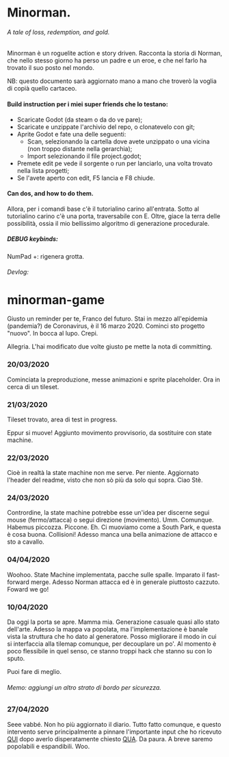 # Minorman.
###### A tale of loss, redemption, and gold. 

Minorman è un roguelite action e story driven. Racconta la storia di Norman, che nello stesso giorno ha perso un padre e un eroe, e che nel farlo ha trovato il suo posto nel mondo. 

NB: questo documento sarà aggiornato mano a mano che troverò la voglia di copià quello cartaceo. 

#### Build instruction per i miei super friends che lo testano:

- Scaricate Godot (da steam o da do ve pare);
- Scaricate e unzippate l'archivio del repo, o clonatevelo con git;
- Aprite Godot e fate una delle seguenti:
	- Scan, selezionando la cartella dove avete unzippato o una vicina (non troppo distante nella gerarchia);
	- Import selezionando il file project.godot;
- Premete edit pe vede il sorgente o run per lanciarlo, una volta trovato nella lista progetti;
- Se l'avete aperto con edit, F5 lancia e F8 chiude.

#### Can dos, and how to do them.

Allora, per i comandi base c'è il tutorialino carino all'entrata. Sotto al tutorialino carino c'è una porta, traversabile con E. Oltre, giace la terra delle possibilità, ossia il mio bellissimo algoritmo di generazione procedurale.

##### DEBUG keybinds:
NumPad +: rigenera grotta.

###### Devlog:
# minorman-game

Giusto un reminder per te, Franco del futuro. Stai in mezzo all'epidemia (pandemia?) de Coronavirus, è il 16 marzo 2020. Cominci sto progetto "nuovo". In bocca al lupo. Crepi.

Allegria. L'hai modificato due volte giusto pe mette la nota di committing.

### 20/03/2020

Cominciata la preproduzione, messe animazioni e sprite placeholder. Ora in cerca di un tileset.

### 21/03/2020

Tileset trovato, area di test in progress.

Eppur si muove! Aggiunto movimento provvisorio, da sostituire con state machine.

### 22/03/2020

Cioè in realtà la state machine non me serve. Per niente. Aggiornato l'header del readme, visto che non sò più da solo qui sopra. Ciao Stè. 

### 24/03/2020

Contrordine, la state machine potrebbe esse un'idea per discerne segui mouse (fermo/attacca) o segui direzione (movimento). Umm. 
Comunque. Habemus piccozza. Piccone. Eh. Ci muoviamo come a South Park, e questa è cosa buona. Collisioni! Adesso manca una bella animazione de attacco e sto a cavallo.

### 04/04/2020

Woohoo. State Machine implementata, pacche sulle spalle. Imparato il fast-forward merge. Adesso Norman attacca ed è in generale piuttosto cazzuto. Foward we go!

### 10/04/2020

Da oggi la porta se apre. Mamma mia. Generazione casuale quasi allo stato dell'arte. Adesso la mappa va popolata, ma l'implementazione è banale vista la struttura che ho dato al generatore. 
Posso migliorare il modo in cui si interfaccia alla tilemap comunque, per decouplare un po'. Al momento è poco flessibile in quel senso, ce stanno troppi hack che stanno su con lo sputo.

Puoi fare di meglio.

###### Memo: aggiungi un altro strato di bordo per sicurezza. 

### 27/04/2020

Seee vabbé. Non ho più aggiornato il diario. Tutto fatto comunque, e questo intervento serve principalmente a pinnare l'importante input che ho ricevuto [QUI](https://gist.github.com/willnationsdev/eee13c0fc0611e7df7991f8da1805af6 "Grazie willnationsdev, sei un tosto.") dopo averlo disperatamente chiesto [QUA](https://www.reddit.com/r/godot/comments/g93kjl/custom_resource_with_variable_number_of_properties/ "Mamma mia OPEN SOURCE RULEZ proprio.").
Da paura. A breve saremo popolabili e espandibili. Woo.